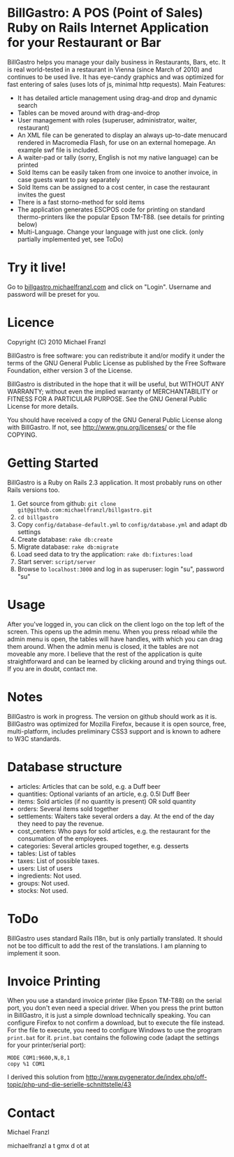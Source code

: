 # BillGastro: A POS (Point of Sales) Ruby on Rails Internet Application for your Restaurant or Bar

BillGastro helps you manage your daily business in Restaurants, Bars, etc. It is real world-tested in a restaurant in Vienna (since March of 2010) and continues to be used live. It has eye-candy graphics and was optimized for fast entering of sales (uses lots of js, minimal http requests). Main Features:

* It has detailed article management using drag-and drop and dynamic search
* Tables can be moved around with drag-and-drop
* User management with roles (superuser, administrator, waiter, restaurant)
* An XML file can be generated to display an always up-to-date menucard rendered in Macromedia Flash, for use on an external homepage. An example swf file is included.
* A waiter-pad or tally (sorry, English is not my native language) can be printed
* Sold Items can be easily taken from one invoice to another invoice, in case guests want to pay separately
* Sold Items can be assigned to a cost center, in case the restaurant invites the guest
* There is a fast storno-method for sold items
* The application generates ESCPOS code for printing on standard thermo-printers like the popular Epson TM-T88. (see details for printing below)
* Multi-Language. Change your language with just one click. (only partially implemented yet, see ToDo)


# Try it live!

Go to [billgastro.michaelfranzl.com](http://billgastro.michaelfranzl.com) and click on "Login". Username and password will be preset for you.


# Licence

Copyright (C) 2010 Michael Franzl

BillGastro is free software: you can redistribute it and/or modify it under the terms of the GNU General Public License as published by the Free Software Foundation, either version 3 of the License.

BillGastro is distributed in the hope that it will be useful, but WITHOUT ANY WARRANTY; without even the implied warranty of MERCHANTABILITY or FITNESS FOR A PARTICULAR PURPOSE.  See the GNU General Public License for more details.

You should have received a copy of the GNU General Public License along with BillGastro.  If not, see <http://www.gnu.org/licenses/> or the file COPYING.


# Getting Started

BillGastro is a Ruby on Rails 2.3 application. It most probably runs on other Rails versions too.

1. Get source from github: `git clone git@github.com:michaelfranzl/billgastro.git`
2. `cd billgastro`
3. Copy `config/database-default.yml` to `config/database.yml` and adapt db settings
4. Create database: `rake db:create`
5. Migrate database: `rake db:migrate`
6. Load seed data to try the application: `rake db:fixtures:load`
7. Start server: `script/server`
8. Browse to `localhost:3000` and log in as superuser: login "su", password "su"


# Usage

After you've logged in, you can click on the client logo on the top left of the screen. This opens up the admin menu. When you press reload while the admin menu is open, the tables will have handles, with which you can drag them around. When the admin menu is closed, it the tables are not moveable any more. I believe that the rest of the application is quite straightforward and can be learned by clicking around and trying things out. If you are in doubt, contact me.


# Notes

BillGastro is work in progress. The version on github should work as it is. BillGastro was optimized for Mozilla Firefox, because it is open source, free, multi-platform, includes preliminary CSS3 support and is known to adhere to W3C standards.


# Database structure

* articles: Articles that can be sold, e.g. a Duff beer
* quantities: Optional variants of an article, e.g. 0.5l Duff Beer
* items: Sold articles (if no quantity is present) OR sold quantity
* orders: Several items sold together
* settlements: Waiters take several orders a day. At the end of the day they need to pay the revenue.
* cost_centers: Who pays for sold articles, e.g. the restaurant for the consumation of the employees.
* categories: Several articles grouped together, e.g. desserts
* tables: List of tables
* taxes: List of possible taxes.
* users: List of users
* ingredients: Not used.
* groups: Not used.
* stocks: Not used.


# ToDo

BillGastro uses standard Rails I18n, but is only partially translated. It should not be too difficult to add the rest of the translations. I am planning to implement it soon.


# Invoice Printing

When you use a standard invoice printer (like Epson TM-T88) on the serial port, you don't even need a special driver. When you press the print button in BillGastro, it is just a simple download technically speaking. You can configure Firefox to not confirm a download, but to execute the file instead. For the file to execute, you need to configure Windows to use the program `print.bat` for it. `print.bat` contains the following code (adapt the settings for your printer/serial port):

    MODE COM1:9600,N,8,1
    copy %1 COM1

I derived this solution from http://www.pvgenerator.de/index.php/off-topic/php-und-die-serielle-schnittstelle/43


# Contact

Michael Franzl

michaelfranzl a t gmx d ot at
